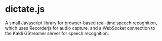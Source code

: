 dictate.js
==========

A small Javascript library for browser-based real-time speech recognition, which uses Recorderjs for audio capture, and a WebSocket connection to the Kaldi GStreamer server for speech recognition.
